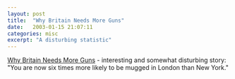 ```yaml
---
layout: post
title:  "Why Britain Needs More Guns"
date:   2003-01-15 21:07:11
categories: misc
excerpt: "A disturbing statistic"
---
```

<a href="http://news.bbc.co.uk/1/hi/uk/2656875.stm">Why Britain Needs More Guns</a> - interesting and somewhat disturbing story: "You are now six times more likely to be mugged in London than New York."

